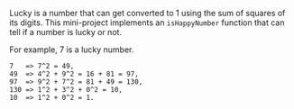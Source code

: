 Lucky is a number that can get converted to 1 using the sum of squares of its digits.
This mini-project implements an `isHappyNumber` function that can tell if a number is lucky or not.

For example, 7 is a lucky number.

```text
7   => 7^2 = 49,
49  => 4^2 + 9^2 = 16 + 81 = 97,
97  => 9^2 + 7^2 = 81 + 49 = 130,
130 => 1^2 + 3^2 + 0^2 = 10,
10  => 1^2 + 0^2 = 1.
```
